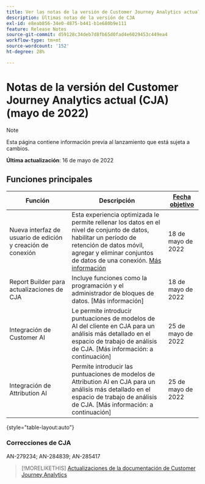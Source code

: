 ```yaml
---
title: Ver las notas de la versión de Customer Journey Analytics actuales
description: Últimas notas de la versión de CJA
exl-id: e8eab856-34e0-4875-b441-b1e680b9e111
feature: Release Notes
source-git-commit: d59128c34deb7d8fb65d0fad4e6029453c449ea4
workflow-type: tm+mt
source-wordcount: '152'
ht-degree: 28%

---
```


# Notas de la versión del Customer Journey Analytics actual (CJA) (mayo de 2022)

>[!NOTE]
>
>Esta página contiene información previa al lanzamiento que está sujeta a cambios.

**Última actualización**: 16 de mayo de 2022

## Funciones principales

| Función | Descripción | [Fecha objetivo](/help/release-notes/releases.md) |
| ----------- | ---------- | ----- |
| Nueva interfaz de usuario de edición y creación de conexión | Esta experiencia optimizada le permite rellenar los datos en el nivel de conjunto de datos, habilitar un período de retención de datos móvil, agregar y eliminar conjuntos de datos de una conexión. [Más información](/help/connections/create-connection.md) | 18 de mayo de 2022 |
| Report Builder para actualizaciones de CJA | Incluye funciones como la programación y el administrador de bloques de datos. [Más información] | 18 de mayo de 2022 |
| Integración de Customer AI | Le permite introducir puntuaciones de modelos de AI del cliente en CJA para un análisis más detallado en el espacio de trabajo de análisis de CJA. [Más información: a continuación] | 25 de mayo de 2022 |
| Integración de Attribution AI | Permite introducir las puntuaciones de modelos de Attribution AI en CJA para un análisis más detallado en el espacio de trabajo de análisis de CJA. [Más información: a continuación] | 25 de mayo de 2022 |

{style=&quot;table-layout:auto&quot;}

### Correcciones de CJA

AN-279234; AN-284839; AN-285417

>[!MORELIKETHIS]
>[Actualizaciones de la documentación de Customer Journey Analytics](/help/release-notes/doc-changes.md)
